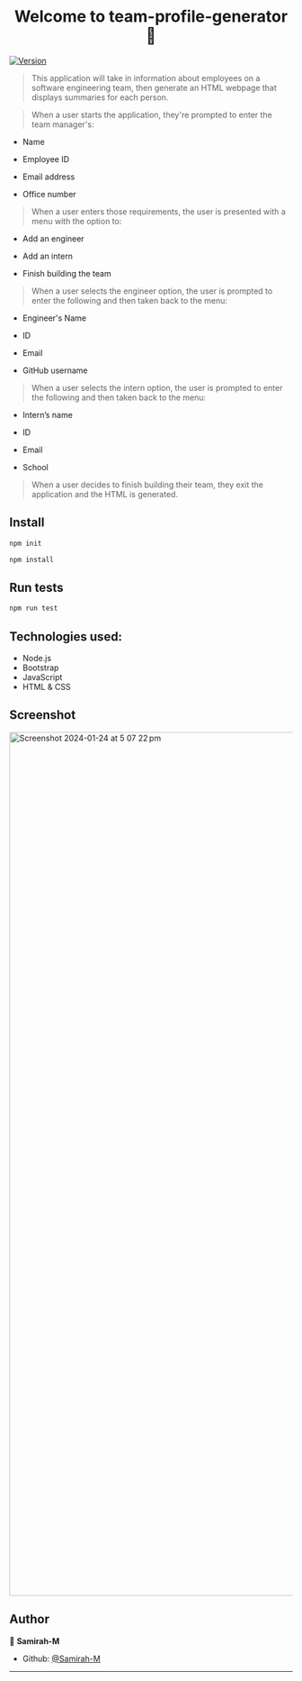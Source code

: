 <h1 align="center">Welcome to team-profile-generator 👋</h1>
<p>
  <a href="https://www.npmjs.com/package/team-profile-generator" target="_blank">
    <img alt="Version" src="https://img.shields.io/npm/v/team-profile-generator.svg">
  </a>
</p>

> This application will take in information about employees on a software engineering team, then generate an HTML webpage that displays summaries for each person.

> When a user starts the application, they're prompted to enter the team manager's:

- Name

- Employee ID

- Email address

- Office number

> When a user enters those requirements, the user is presented with a menu with the option to:

- Add an engineer

- Add an intern

- Finish building the team

> When a user selects the engineer option, the user is prompted to enter the following and then taken back to the menu:

- Engineer's Name

- ID

- Email

- GitHub username

> When a user selects the intern option, the user is prompted to enter the following and then taken back to the menu:

- Intern’s name

- ID

- Email

- School

> When a user decides to finish building their team, they exit the application and the HTML is generated.

## Install

```sh
npm init
```

```sh
npm install
```

## Run tests

```sh
npm run test
```
## Technologies used:
- Node.js
- Bootstrap
- JavaScript
- HTML & CSS

## Screenshot

<img width="1534" alt="Screenshot 2024-01-24 at 5 07 22 pm" src="https://github.com/Samirah-M/Team-Profile-Generator/assets/143946932/65563a76-3cdb-45f3-ba17-92bc3244ccf8">


## Author

👤 **Samirah-M**

* Github: [@Samirah-M](https://github.com/Samirah-M)

***
